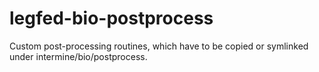 # legfed-bio-postprocess
Custom post-processing routines, which have to be copied or symlinked under intermine/bio/postprocess.
